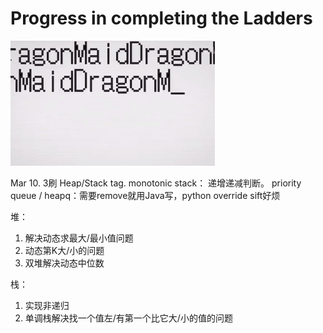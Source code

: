Progress in completing the Ladders
==========================================================
![](static/dragonMaid.gif)

Mar 10. 3刷 Heap/Stack tag. 
monotonic stack： 递增递减判断。
priority queue / heapq：需要remove就用Java写，python override sift好烦

堆：     
1. 解决动态求最大/最小值问题
2. 动态第K大/小的问题
3. 双堆解决动态中位数

栈：
1. 实现非递归
2. 单调栈解决找一个值左/有第一个比它大/小的值的问题 

